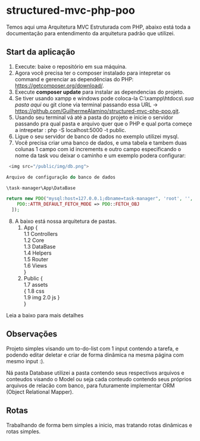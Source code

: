# structured-mvc-php-poo

Temos aqui uma Arquitetura MVC Estruturada com PHP, abaixo está toda a documentação para entendimento da arquitetura padrão que utilizei.

## Start da aplicação

1. Execute: baixe o repositório em sua máquina.
2. Agora você precisa ter o composer instalado para intepretar os command e gerenciar as dependências do PHP: https://getcomposer.org/download/.
3. Execute **composer update** para instalar as dependencias do projeto.
4. Se tiver usando xampp e windows pode coloca-la C:\xampp\htdocs\ *sua pasta aqui* ou git clone via terminal passando essa URL -> https://github.com/GuilhermeAlamino/structured-mvc-php-poo.git.
5. Usando seu terminal vá até a pasta do projeto e inicie o servidor passando pra qual pasta e arquivo quer que o PHP e qual porta começe a intrepetar : php -S localhost:5000 -t public.
6. Ligue o seu servidor de banco de dados no exemplo utilizei mysql.
7. Você precisa criar uma banco de dados, e uma tabela e tambem duas colunas 1 campo com id increments e outro campo especificando o nome da task vou deixar o caminho e um exemplo podera configurar:
```php
 <img src="/public/img/db.png">

Arquivo de configuração do banco de dados

\task-manager\App\DataBase

return new PDO("mysql:host=127.0.0.1;dbname=task-manager", 'root', '', [
    PDO::ATTR_DEFAULT_FETCH_MODE => PDO::FETCH_OBJ
  ]);
```
8. A baixo está nossa arquitetura de pastas.
    1. App {<br>
        1.1 Controllers<br>
        1.2 Core<br>
        1.3 DataBase<br>
        1.4 Helpers<br>
        1.5 Router<br>
        1.6 Views<br>
    }
    2. Public {<br>
        1.7 assets<br>{
        1.8 css<br>
        1.9 img
        2.0 js
        }<br>
    }
        

Leia a baixo para mais detalhes 

## Observações


Projeto simples visando um to-do-list com 1 input contendo a tarefa, e podendo editar deletar e criar de forma dinâmica na mesma página com mesmo input :).

Ná pasta Database utilizei a pasta contendo seus respectivos arquivos e conteudos visando o Model ou seja cada conteudo contendo seus próprios arquivos de relacão com banco, para futuramente implementar ORM (Object Relational Mapper).

## Rotas

Trabalhando de forma bem simples a inicio, mas tratando rotas dinâmicas e rotas simples.
